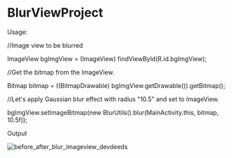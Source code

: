 # BlurViewProject
Usage:

 //Image view to be blurred
 
 ImageView bgImgView = (ImageView) findViewById(R.id.bgImgView);

//Get the bitmap from the ImageView.

Bitmap bitmap = ((BitmapDrawable) bgImgView.getDrawable()).getBitmap();

//Let's apply Gaussian blur effect with radius "10.5" and set to ImageView.

bgImgView.setImageBitmap(new BlurUtils().blur(MainActivity.this, bitmap, 10.5f));

Output

![before_after_blur_imageview_devdeeds](https://user-images.githubusercontent.com/6814816/30919597-7dbbb4ac-a3bf-11e7-8e7d-bcba999aad39.jpg)
